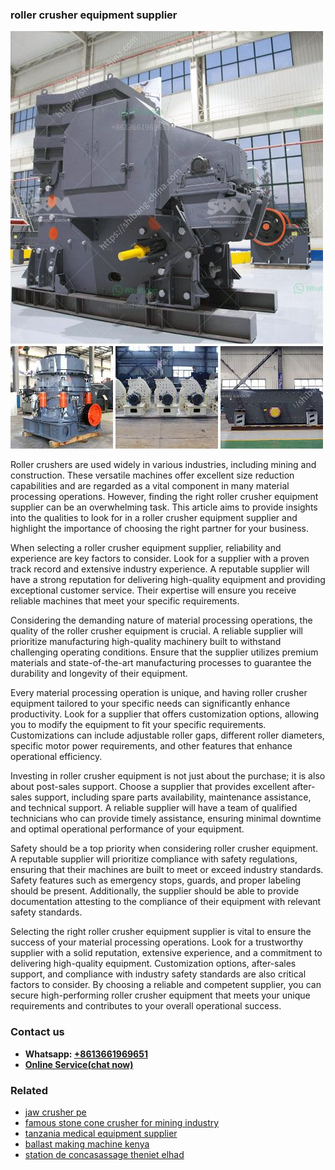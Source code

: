<h3>roller crusher equipment supplier</h3><img src='1708663577.jpg' alt=''><p>Roller crushers are used widely in various industries, including mining and construction. These versatile machines offer excellent size reduction capabilities and are regarded as a vital component in many material processing operations. However, finding the right roller crusher equipment supplier can be an overwhelming task. This article aims to provide insights into the qualities to look for in a roller crusher equipment supplier and highlight the importance of choosing the right partner for your business.</p><p>When selecting a roller crusher equipment supplier, reliability and experience are key factors to consider. Look for a supplier with a proven track record and extensive industry experience. A reputable supplier will have a strong reputation for delivering high-quality equipment and providing exceptional customer service. Their expertise will ensure you receive reliable machines that meet your specific requirements.</p><p>Considering the demanding nature of material processing operations, the quality of the roller crusher equipment is crucial. A reliable supplier will prioritize manufacturing high-quality machinery built to withstand challenging operating conditions. Ensure that the supplier utilizes premium materials and state-of-the-art manufacturing processes to guarantee the durability and longevity of their equipment.</p><p>Every material processing operation is unique, and having roller crusher equipment tailored to your specific needs can significantly enhance productivity. Look for a supplier that offers customization options, allowing you to modify the equipment to fit your specific requirements. Customizations can include adjustable roller gaps, different roller diameters, specific motor power requirements, and other features that enhance operational efficiency.</p><p>Investing in roller crusher equipment is not just about the purchase; it is also about post-sales support. Choose a supplier that provides excellent after-sales support, including spare parts availability, maintenance assistance, and technical support. A reliable supplier will have a team of qualified technicians who can provide timely assistance, ensuring minimal downtime and optimal operational performance of your equipment.</p><p>Safety should be a top priority when considering roller crusher equipment. A reputable supplier will prioritize compliance with safety regulations, ensuring that their machines are built to meet or exceed industry standards. Safety features such as emergency stops, guards, and proper labeling should be present. Additionally, the supplier should be able to provide documentation attesting to the compliance of their equipment with relevant safety standards.</p><p>Selecting the right roller crusher equipment supplier is vital to ensure the success of your material processing operations. Look for a trustworthy supplier with a solid reputation, extensive experience, and a commitment to delivering high-quality equipment. Customization options, after-sales support, and compliance with industry safety standards are also critical factors to consider. By choosing a reliable and competent supplier, you can secure high-performing roller crusher equipment that meets your unique requirements and contributes to your overall operational success.</p><h3>Contact us</h3><ul><li><strong>Whatsapp:&nbsp;<a href="https://wa.me/8613661969651">+8613661969651</a></strong></li><li><a href="https://swt.shibang-china.com/?git&amp;zhl&amp;roller crusher equipment supplier"><strong>Online Service(chat now)</strong></a></li></ul><h3>Related</h3><ul><li><a href='jaw crusher pe.md'>jaw crusher pe</a></li><li><a href='famous stone cone crusher for mining industry.md'>famous stone cone crusher for mining industry</a></li><li><a href='tanzania medical equipment supplier.md'>tanzania medical equipment supplier</a></li><li><a href='ballast making machine kenya.md'>ballast making machine kenya</a></li><li><a href='station de concasassage theniet elhad.md'>station de concasassage theniet elhad</a></li></ul>